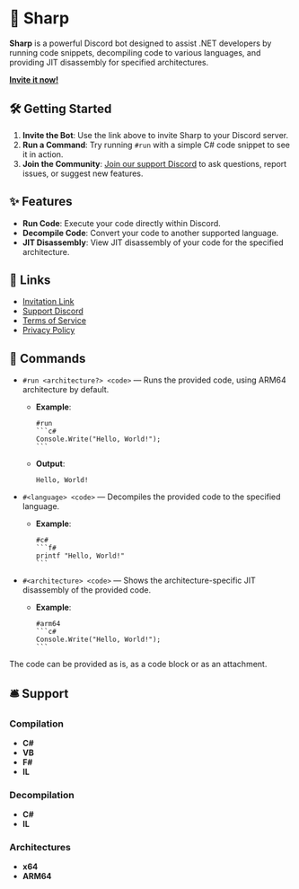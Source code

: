 # 🤖 Sharp

**Sharp** is a powerful Discord bot designed to assist .NET developers by running code snippets, decompiling code to various languages, and providing JIT disassembly for specified architectures.

[**Invite it now!**](https://discord.com/oauth2/authorize?client_id=803324257194082314&permissions=274877908992&scope=bot)

## 🛠️ Getting Started

1. **Invite the Bot**: Use the link above to invite Sharp to your Discord server.
2. **Run a Command**: Try running `#run` with a simple C# code snippet to see it in action.
3. **Join the Community**: [Join our support Discord](https://discord.gg/meaSHTGyUH) to ask questions, report issues, or suggest new features.

## ✨ Features

- **Run Code**: Execute your code directly within Discord.
- **Decompile Code**: Convert your code to another supported language.
- **JIT Disassembly**: View JIT disassembly of your code for the specified architecture.

## 🔗 Links

- [Invitation Link](https://discord.com/oauth2/authorize?client_id=803324257194082314&permissions=274877908992&scope=bot)
- [Support Discord](https://discord.gg/meaSHTGyUH)
- [Terms of Service](TOS.md)
- [Privacy Policy](PRIVACY.md)

## 📝 Commands

- `#run <architecture?> <code>` — Runs the provided code, using ARM64 architecture by default.
  - **Example**:
    ````
    #run
    ```c#
    Console.Write("Hello, World!");
    ```
    ````
  - **Output**:
    ```
    Hello, World!
    ```

- `#<language> <code>` — Decompiles the provided code to the specified language.
  - **Example**:
    ````
    #c#
    ```f#
    printf "Hello, World!"
    ```
    ````

- `#<architecture> <code>` — Shows the architecture-specific JIT disassembly of the provided code.
  - **Example**:
    ````
    #arm64
    ```c#
    Console.Write("Hello, World!");
    ```
    ````

The code can be provided as is, as a code block or as an attachment.

## 🛎️ Support

### Compilation

- **C#**
- **VB**
- **F#**
- **IL**

### Decompilation
- **C#**
- **IL**

### Architectures
- **x64**
- **ARM64**
